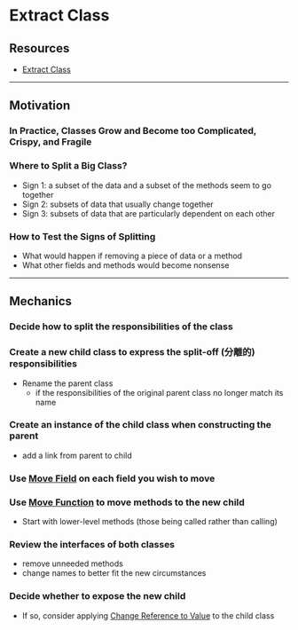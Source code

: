 # Extract Class


## Resources

- [Extract Class](https://memberservices.informit.com/my_account/webedition/9780135425664/html/extractclass.html)


---
## Motivation

### In Practice, Classes Grow and Become too Complicated, Crispy, and Fragile

### Where to Split a Big Class?
- Sign 1: a subset of the data and a subset of the methods seem to go together
- Sign 2: subsets of data that usually change together
- Sign 3: subsets of data that are particularly dependent on each other

### How to Test the Signs of Splitting 
- What would happen if removing a piece of data or a method
- What other fields and methods would become nonsense 

---
## Mechanics

### Decide how to split the responsibilities of the class

### Create a new child class to express the split-off (分離的) responsibilities
- Rename the parent class 
  - if the responsibilities of the original parent class no longer match its name

### Create an instance of the child class when constructing the parent 
- add a link from parent to child

### Use [Move Field](https://memberservices.informit.com/my_account/webedition/9780135425664/html/movefield.html) on each field you wish to move

### Use [Move Function](https://memberservices.informit.com/my_account/webedition/9780135425664/html/movefunction.html) to move methods to the new child
- Start with lower-level methods (those being called rather than calling)

### Review the interfaces of both classes
- remove unneeded methods 
- change names to better fit the new circumstances

### Decide whether to expose the new child
- If so, consider applying [Change Reference to Value](https://memberservices.informit.com/my_account/webedition/9780135425664/html/changereferencetovalue.html) to the child class
